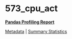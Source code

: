 # 573_cpu_act

[**Pandas Profiling Report**](../docs_sources/profile/573_cpu_act.html)

[Metadata](metadata.yaml) | [Summary Statistics](summary_stats.csv)

